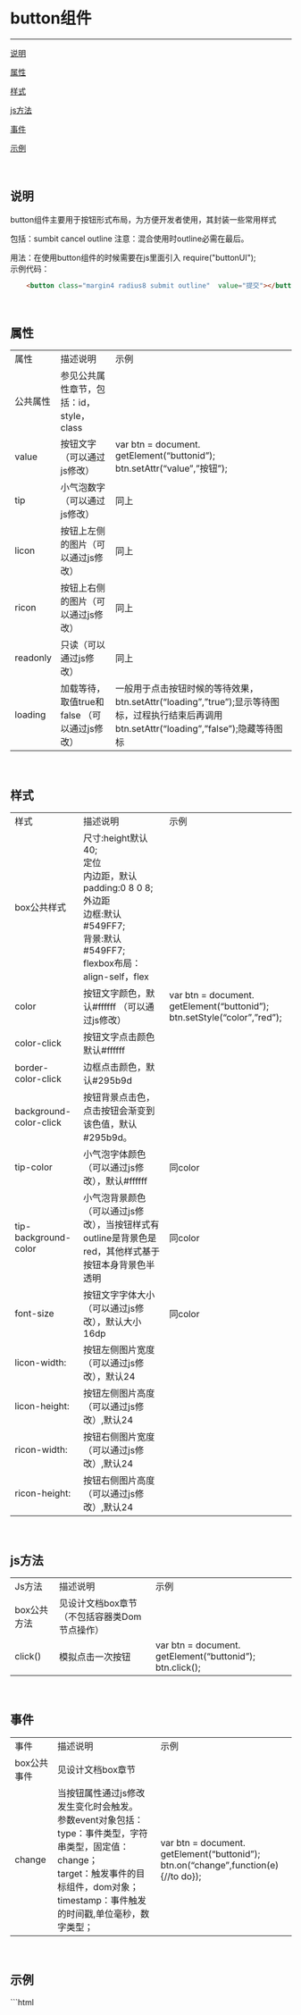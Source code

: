 # button组件 
----------

[说明](#header1)  
 
[属性](#header2) 

[样式](#header3) 
 
[js方法](#header4) 

[事件](#header5) 

[示例](#header6) 

<br/>
<h2 id="header1">说明</h2>
button组件主要用于按钮形式布局，为方便开发者使用，其封装一些常用样式

包括：sumbit cancel outline 注意：混合使用时outline必需在最后。  

用法：在使用button组件的时候需要在js里面引入 require("buttonUI");   
示例代码：  
 
```html
	<button class="margin4 radius8 submit outline"  value="提交"></button>
``` 

<br/>
<h2 id="header2">属性</h2>
<table><tr><td>属性</td><td>描述说明</td><td>示例</td></tr><tr><td>公共属性</td><td>参见公共属性章节，包括：id，style，class</td><td></td></tr><tr><td>value</td><td>按钮文字（可以通过js修改）</td><td>var btn = document. getElement(“buttonid”);<br/>btn.setAttr(“value”,”按钮”);</td></tr><tr><td>tip</td><td>小气泡数字（可以通过js修改）</td><td>同上</td></tr><tr><td>licon</td><td>按钮上左侧的图片（可以通过js修改）</td><td>同上</td></tr><tr><td>ricon</td><td>按钮上右侧的图片（可以通过js修改）</td><td>同上</td></tr><tr><td>readonly</td><td>只读（可以通过js修改）</td><td>同上</td></tr><tr><td>loading</td><td>加载等待，取值true和false （可以通过js修改）</td><td>一般用于点击按钮时候的等待效果，btn.setAttr(“loading”,”true”);显示等待图标，过程执行结束后再调用btn.setAttr(“loading”,”false”);隐藏等待图标</td></tr></table>

<br/>
<h2 id="header3">样式</h2>

<table><tr><td>样式</td><td>描述说明</td><td>示例</td></tr><tr><td>box公共样式</td><td>尺寸:height默认40;<br/>定位<br/>内边距，默认padding:0 8 0 8;<br/>外边距<br/>边框:默认#549FF7;<br/>背景:默认#549FF7;<br/>flexbox布局：align-self，flex</td><td></td></tr><tr><td>color</td><td>按钮文字颜色，默认#ffffff （可以通过js修改）</td><td>var btn = document. getElement(“buttonid”);<br/>btn.setStyle(“color”,”red”);</td></tr><tr><td>color-click</td><td>按钮文字点击颜色 默认#ffffff</td><td></td></tr><tr><td>border-color-click</td><td>边框点击颜色，默认#295b9d</td><td></td></tr><tr><td>background-color-click</td><td>按钮背景点击色，点击按钮会渐变到该色值，默认#295b9d。</td><td></td></tr><tr><td>tip-color</td><td>小气泡字体颜色（可以通过js修改），默认#ffffff</td><td>同color</td></tr><tr><td>tip-background-color</td><td>小气泡背景颜色（可以通过js修改），当按钮样式有outline是背景色是red，其他样式基于按钮本身背景色半透明</td><td>同color</td></tr><tr><td>font-size</td><td>按钮文字字体大小 （可以通过js修改），默认大小16dp</td><td>同color</td></tr><tr><td>licon-width: </td><td>按钮左侧图片宽度（可以通过js修改），默认24</td><td></td></tr><tr><td>licon-height: </td><td>按钮左侧图片高度（可以通过js修改）,默认24</td><td></td></tr><tr><td>ricon-width: </td><td>按钮右侧图片宽度（可以通过js修改）,默认24</td><td></td></tr><tr><td>ricon-height: </td><td>按钮右侧图片高度（可以通过js修改）,默认24</td><td></td></tr></table>

<br/>
<h2 id="header4">js方法</h2>
<table><tr><td>Js方法</td><td>描述说明</td><td>示例</td></tr><tr><td>box公共方法</td><td>见设计文档box章节（不包括容器类Dom节点操作）</td><td></td></tr><tr><td>click()</td><td>模拟点击一次按钮</td><td>var btn = document. getElement(“buttonid”);<br/>btn.click();</td></tr></table>

<br/>
<h2 id="header5">事件</h2>
<table><tr><td>事件</td><td>描述说明</td><td>示例</td></tr><tr><td>box公共事件</td><td>见设计文档box章节</td><td></td></tr><tr><td>change</td><td>当按钮属性通过js修改发生变化时会触发。<br/>参数event对象包括： <br/>type：事件类型，字符串类型，固定值：change；<br/>target：触发事件的目标组件，dom对象；timestamp：事件触发的时间戳,单位毫秒，数字类型；</td><td>var btn = document. getElement(“buttonid”);<br/>btn.on(“change”,function(e){//to do});</td></tr></table>
<br/>
<h2 id="header6">示例</h2>
```html
	<page>
		<script><![CDATA[
	    var window = require("Window");
	    var document = require("Document");
	    var ui = require("UI");   
		var console = require("Console");	 
	    //引用自定义UI模板库
	    require("componentUI"); 
	   // require("buttonUI"); 
	   // require("titlebarUI");
	    var myappjs = require("myapp"); 
	    var screenWidth = window.getScreenWidth();
	    window.on("loaded",function(){  	
			    var titlebarid = document.getElement("titlebarid");
			    var btn0 = document.getElement("btn0");
			    var btn1 = document.getElement("btn1");
			    var btn2 = document.getElement("btn2");
			    var btn3 = document.getElement("btn3");
			    var btn4 = document.getElement("btn4");
			    var btn5 = document.getElement("btn5");
			    var btn6 = document.getElement("btn6");
			    var btn7 = document.getElement("btn7");
			    var btn8 = document.getElement("btn8");
			    titlebarid.on("ltextClick",function(e){		    	
			    	var tag = e.target;		    	
			        var json = {};
			        window.close(json);      
			    });
			    titlebarid.on("liconClick",function(e){
					var tag = e.target;		    	
			 	 	var json = {};
			        window.close(json); 
			    });
				
				btn1.on("click",function(e){
				  // myappjs.alert("触发点击事件");
				      btn1.setAttr("value","11111111");				
				});
	
				btn1.on("touchDown",function(e){
				  // myappjs.alert("触发点击事件");
				   var jsondata = {"content":"触发touchDown事件","duration":"1"};
	               ui.toast(jsondata);	
				});
				btn2.on("click",function(e){ 
	               btn2.setStyle("font-size","16");
				   btn2.setStyle("color","#000000");
				   btn2.setStyle("background-color","red");
				});
	
				btn3.on("click",function(e){
				   btn3.setAttr("tip",10);	   				
				});
	
				btn4.on("click",function(e){		  
				   btn4.setStyle("tip-color","red");	
				   btn4.setStyle("tip-background-color","blue");			  		   				
				});
	
				btn5.on("click",function(e){
					btn5.setAttr("icon","res:yuanhongqian/image/touxiang4.png");
				});
	
				btn6.on("click",function(e){
					if(btn6.getAttr("readonly") != "true"){
						  btn6.setAttr("readonly","true");
					}				
				});
	
				btn7.on("click",function(e){
					 btn0.click();				
				});
	
				btn0.on("click",function(e){
	                   // myappjs.alert("监听到了按钮1的点击事件");
	               var jsondata = {"content":"监听到了按钮1的点击事件","duration":"1"};
	               ui.toast(jsondata);	
				});
				btn1.on("change",function(e){			  	  		
				   // myappjs.alert("触发change事件"+e.type);
				    var jsondata = {"content":"触发change事件","duration":"1"};
	                ui.toast(jsondata);	
				});
				btn8.on("click",function(e){
					 btn8.setAttr("loading","true");				
				});
	    });
	    ]]>
		</script>
		<style>
	       @import url(res:sprite_component/css/sprite.layout.css);
		   @import url(res:sprite_component/css/sprite.color.css); 
	    </style>
		<ui>
			<box  class="bg-white full" id="box">
				
				<titlebar id="titlebarid" ltext="返回" title="按钮组件"   licon="res:yuanhongqian/image/back1.png"   class="titlebar-hasstatus bg-peter-river" style="title-color:#ffffff;left-color:#ffffff"/>
	
				<line />
				<scroll class="flex1">
					<box class="title" ><text class="title-text">普通按钮</text></box>
				<box id="boxid" class="row-flex-start flex-wrap full-width">
					 <button id="btn0" class="margin4"  value="默认样式按钮" ></button>
					 <button id="btn1"  class="margin4 radius8" value="点击修改按钮文字" ></button>
					 <button id="btn2" class="margin4 radius8" style="font-size:24"  value="修改文字大小和颜色"></button>
					 <button class="margin4 radius8 submit"  value="提交"></button>
					 <button class="margin4 radius8 cancel"  value="取消"></button>
					 <button class="margin4 radius8"  readonly="true"  value="禁用普通按钮"></button>
	
					 <button class="margin4 radius8"  id="btn6"  value="点击设置只读"></button>
	
					  <button  value="自定义样式" style="color:red;background-color:green;background-color-click:blue;color-click:yellow" ></button>
					   <button id="btn7"  value="模拟点击第一个按钮" ></button>
									 
				</box>
				<box class="title" ><text class="title-text">边框按钮</text></box>
				<box id="boxid" class="row-flex-start flex-wrap full-width">
					 <button id="btn1" class="outline margin4"  value="按钮" ></button>
					 <button class="margin4 radius8 outline"  value="按钮"></button>
					 <button class="margin4 radius8 submit outline"   value="提交"></button>
					 <button class="margin4 radius8 cancel outline"  value="取消"></button>
					 <button class="margin4 radius8 outline"  readonly="true"  value="禁用普通按钮"></button>
					  <button  value="自定义样式"  class="margin4 radius8 outline" style="color:red;border-color:red;background-color-click:blue;border-color-click:blue;color-click:yellow" ></button>
					
				</box>
				<box class="title" ><text class="title-text">按钮气泡</text></box>
				<box id="boxid" class="row-flex-start flex-wrap full-width">
	
					<button id="btn3"  class="margin4 radius8"  value="点击修改气泡数字" tip="190"></button>
					<button id="btn4" class="margin4 radius8 outline"  value="点击修改气泡颜色" tip="19"></button>
					 										
				</box>
			
				<box class="title" ><text class="title-text">圆按钮</text></box>
				<box id="boxid" class="row-flex-start flex-wrap full-width">
					 <button class="margin4 radius8 round"  value="1" ></button>
					 <button class="margin4 radius8 submit round"  value="2" ></button>			 
				</box>
				
				<box class="title" ><text class="title-text">图标按钮</text></box>
				<box id="boxid" class="row-flex-start flex-wrap full-width">
					 
					 <button loading="true" id="btn5" licon="res:yuanhongqian/image/new_select.png" ricon="res:yuanhongqian/image/new_select.png" class="margin4 radius8 " style="licon-width:30"  value="点击修改图标" tip="109"></button> 
					 <button licon="res:yuanhongqian/image/new_select.png" class="margin4 radius8 outline"  value="普通按钮" tip="109"></button>
				</box>
				<box class="title" ><text class="title-text">Loading按钮</text></box>
				<box id="boxid" class="row-flex-start flex-wrap full-width">
					 <button  class="margin4 radius8 " loading="true"  value="普通按钮" ></button> 
					 <button id="btn8"  class="margin4 radius8 outline" loading="false"  value="普通按钮" ></button>
			 
				</box>
				</scroll>
			</box>
		</ui>
	</page>
```
